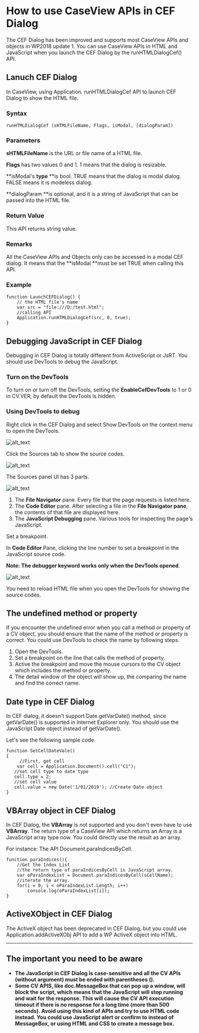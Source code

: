 
# How to use CaseView APIs in CEF Dialog

The CEF Dialog has been improved and supports most CaseView APIs and objects in WP2018 update 1. You can use CaseView APIs in HTML and JavaScript when you launch the CEF Dialog by the runHTMLDialogCef() API.


## Lanuch CEF Dialog

In CaseView, using Application. runHTMLDialogCef API to launch CEF Dialog to show the HTML file.


### Syntax


```
runHTMLDialogCef (sHTMLFileName, Flags, isModal, [dialogParam])
```



### Parameters

**sHTMLFileName** is the URL or file name of a HTML file.

**Flags** has two values 0 and 1. 1 means that the dialog is resizable.

**isModal's **type** **is bool. TRUE means that the dialog is modal dialog. FALSE means it is modeless dialog.

**dialogParam **is optional, and it is a string of JavaScript that can be passed into the HTML file.


### Return Value

This API returns string value.


### Remarks

All the CaseView APIs and Objects only can be accessed in a modal CEF dialog. It means that the **isModal **must be set TRUE when calling this API.


### Example


```
function LaunchCEFDialog() {
    // the HTML file's name
    var src = "file:///D:/test.html";
    //calling API
    Application.runHTMLDialogCef(src, 0, true);
}
```





## Debugging JavaScript in CEF Dialog

Debugging in CEF Dialog is totally different from ActiveScript or JsRT. You should use DevTools to debug the JavaScript.


### Turn on the DevTools

To turn on or turn off the DevTools, setting the **EnableCefDevTools** to 1 or 0 in CV.VER, by default the DevTools is hidden.


### Using DevTools to debug

Right click in the CEF Dialog and select Show DevTools on the context menu to open the DevTools.

![alt_text](cef_images/1.png "DevTools")




Click the Sources tab to show the source codes.



![alt_text](cef_images/2.png "DevTools")


The Sources panel UI has 3 parts.


![alt_text](cef_images/3.png "DevTools")



1.  The **File Navigator** pane. Every file that the page requests is listed here.
1.  The **Code Editor** pane. After selecting a file in the **File Navigator pane**, the contents of that file are displayed here.
1.  The **JavaScript Debugging** pane. Various tools for inspecting the page's JavaScript.



Set a breakpoint.

In **Code Editor** Pane, clicking the line number to set a breakpoint in the JavaScript source code. 

**Note: The debugger keyword works only when the DevTools opened**.


![alt_text](cef_images/4.png "DevTools")


You need to reload HTML file when you open the DevTools for showing the source codes.




## The undefined method or property

If you encounter the undefined error when you call a method or property of a CV object, you should ensure that the name of the method or property is correct. You could use DevTools to check the name by following steps.



1.  Open the DevTools.
1.  Set a breakpoint on the line that calls the method of property.
1.  Active the breakpoint and move the mouse cursors to the CV object which includes the method or property.
1.  The detail window of the object will show up, the comparing the name and find the correct name.


## Date type in CEF Dialog

In CEF dialog, it doesn't support Date.getVarDate() method, since getVarDate() is supported in Internet Explorer only. You should use the JavaScript Date object instead of getVarDate().

Let's see the following sample code.


```
function SetCellDateVale()
{
     //First, get cell
    var cell = Application.Document().cell("C1"); 
   //set cell type to date type
   cell.type = 2;
   //set cell value
   cell.value = new Date('1/01/2019'); //Create Date object
}
```



## VBArray object in CEF Dialog

In CEF Dialog, the **VBArray** is not supported and you don't even have to use **VBArray**. The return type of a CaseView API which returns an Array is a JavaScript array type now. You could directly use the result as an array.

For instance: The API Document.paraIndicesByCell.


```
function paraIndices(){
    //Get the Index List
    //the return type of paraIndicesByCell is JavaScript array.
    var oParaIndexList = Document.paraIndicesByCell(sCellName);
    //iterate the array.
    for(i = 0; i < oParaIndexList.Length; i++)
    	console.log(oParaIndexList[i]);
}
```



## ActiveXObject in CEF Dialog

The ActiveX object has been deprecated in CEF Dialog, but you could use Application.addActiveXObj API to add a WP ActiveX object into HTML.

** **


## The important you need to be aware



*   **The JavaScript in CEF Dialog is case-sensitive and all the CV APIs (without argument) must be ended with parentheses ().**
*   **Some CV APIS, like doc.MessageBox that can pop up a window, will block the script, which means that the JavaScript will stop running and wait for the response. This will cause the CV API execution timeout if there is no response for a long time (more than 500 seconds).  Avoid using this kind of APIs and try to use HTML code instead. You could use JavaScript alert or confirm to instead of MessageBox, or using HTML and CSS to create a message box.**

<!-- GD2md-html version 1.0β11 -->
